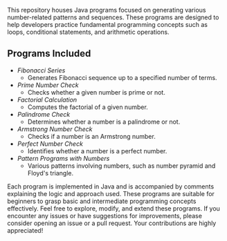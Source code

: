 This repository houses Java programs focused on generating various number-related patterns and sequences. These programs are designed to help developers practice fundamental programming concepts such as loops, conditional statements, and arithmetic operations.

## Programs Included

- *Fibonacci Series*
  - Generates Fibonacci sequence up to a specified number of terms.
- *Prime Number Check*
  - Checks whether a given number is prime or not.
- *Factorial Calculation*
  - Computes the factorial of a given number.
- *Palindrome Check*
  - Determines whether a number is a palindrome or not.
- *Armstrong Number Check*
  - Checks if a number is an Armstrong number.
- *Perfect Number Check*
  - Identifies whether a number is a perfect number.
- *Pattern Programs with Numbers*
  - Various patterns involving numbers, such as number pyramid and Floyd's triangle.

Each program is implemented in Java and is accompanied by comments explaining the logic and approach used. These programs are suitable for beginners to grasp basic and intermediate programming concepts effectively.
Feel free to explore, modify, and extend these programs. If you encounter any issues or have suggestions for improvements, please consider opening an issue or a pull request. Your contributions are highly appreciated!
